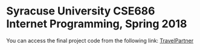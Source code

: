 # Syracuse University CSE686 Internet Programming, Spring 2018

You can access the final project code from the following link: [TravelPartner](https://github.com/wuyuMk7/TravelPartner) 

